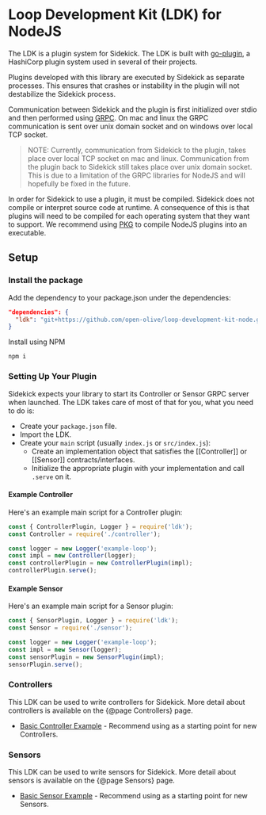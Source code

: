 # Loop Development Kit (LDK) for NodeJS

The LDK is a plugin system for Sidekick. The LDK is built with [go-plugin](https://github.com/hashicorp/go-plugin), a HashiCorp plugin system used in several of their projects.

Plugins developed with this library are executed by Sidekick as separate processes. This ensures that crashes or instability in the plugin will not destabilize the Sidekick process.

Communication between Sidekick and the plugin is first initialized over stdio and then performed using [GRPC](https://grpc.io/). On mac and linux the GRPC communication is sent over unix domain socket and on windows over local TCP socket.
>NOTE: Currently, communication from Sidekick to the plugin, takes place over local TCP socket on mac and linux. Communication from the plugin back to Sidekick still takes place over unix domain socket. This is due to a limitation of the GRPC libraries for NodeJS and will hopefully be fixed in the future.

In order for Sidekick to use a plugin, it must be compiled. Sidekick does not compile or interpret source code at runtime. A consequence of this is that plugins will need to be compiled for each operating system that they want to support. We recommend using [PKG](https://www.npmjs.com/package/pkg) to compile NodeJS plugins into an executable.

## Setup
### Install the package
Add the dependency to your package.json under the dependencies:

```json
"dependencies": {
  "ldk": "git+https://github.com/open-olive/loop-development-kit-node.git"
}
```

Install using NPM

```shell
npm i
```

### Setting Up Your Plugin
Sidekick expects your library to start its Controller or Sensor GRPC server when launched. The LDK takes care of most of that for you, what you need to do is:

- Create your `package.json` file.
- Import the LDK.
- Create your `main` script (usually `index.js` or `src/index.js`):
  - Create an implementation object that satisfies the [[Controller]] or [[Sensor]] contracts/interfaces.
  - Initialize the appropriate plugin with your implementation and call `.serve` on it.

#### Example Controller
Here's an example main script for a Controller plugin:

```javascript
const { ControllerPlugin, Logger } = require('ldk');
const Controller = require('./controller');

const logger = new Logger('example-loop');
const impl = new Controller(logger);
const controllerPlugin = new ControllerPlugin(impl);
controllerPlugin.serve();
```

#### Example Sensor
Here's an example main script for a Sensor plugin:

```javascript
const { SensorPlugin, Logger } = require('ldk');
const Sensor = require('./sensor');

const logger = new Logger('example-loop');
const impl = new Sensor(logger);
const sensorPlugin = new SensorPlugin(impl);
sensorPlugin.serve();
```


### Controllers
This LDK can be used to write controllers for Sidekick. More detail about controllers is available on the {@page Controllers} page.

* [Basic Controller Example](https://github.com/open-olive/sidekick-controller-examplenode) - Recommend using as a starting point for new Controllers.

### Sensors
This LDK can be used to write sensors for Sidekick. More detail about sensors is available on the {@page Sensors} page.

* [Basic Sensor Example](https://github.com/open-olive/sidekick-sensor-examplenode) - Recommend using as a starting point for new Sensors.
